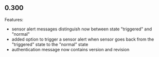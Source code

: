 ## 0.300

Features:

* sensor alert messages distinguish now between state "triggered" and "normal"
* added option to trigger a sensor alert when sensor goes back from the "triggered" state to the "normal" state
* authentication message now contains version and revision